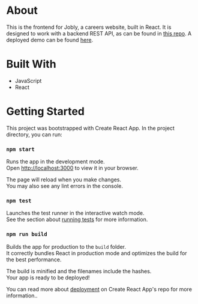 # About

This is the frontend for Jobly, a careers website, built in React. It is designed to work with a backend REST API, as can be found in [this repo](https://github.com/NoahAppelbaum/express-jobly). A deployed demo can be found [here](https://na-jobly.surge.sh/).

# Built With
- JavaScript
- React

# Getting Started

This project was bootstrapped with Create React App.
In the project directory, you can run:

### `npm start`

Runs the app in the development mode.\
Open [http://localhost:3000](http://localhost:3000) to view it in your browser.

The page will reload when you make changes.\
You may also see any lint errors in the console.

### `npm test`

Launches the test runner in the interactive watch mode.\
See the section about [running tests](https://facebook.github.io/create-react-app/docs/running-tests) for more information.

### `npm run build`

Builds the app for production to the `build` folder.\
It correctly bundles React in production mode and optimizes the build for the best performance.

The build is minified and the filenames include the hashes.\
Your app is ready to be deployed!

You can read more about [deployment](https://facebook.github.io/create-react-app/docs/deployment) on Create React App's repo for more information..
